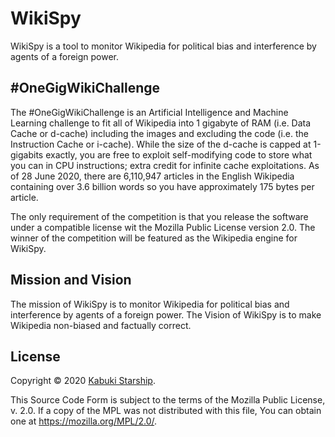 # WikiSpy

WikiSpy is a tool to monitor Wikipedia for political bias and interference by agents of a foreign power.

## #OneGigWikiChallenge

The #OneGigWikiChallenge is an Artificial Intelligence and Machine Learning challenge to fit all of Wikipedia into 1 gigabyte of RAM (i.e. Data Cache or d-cache) including the images and excluding the code (i.e. the Instruction Cache or i-cache). While the size of the d-cache is capped at 1-gigabits exactly, you are free to exploit self-modifying code to store what you can in CPU instructions; extra credit for infinite cache exploitations. As of 28 June 2020, there are 6,110,947 articles in the English Wikipedia containing over 3.6 billion words so you have approximately 175 bytes per article.

The only requirement of the competition is that you release the software under a compatible license wit the Mozilla Public License version 2.0. The winner of the competition will be featured as the Wikipedia engine for WikiSpy.

## Mission and Vision

The mission of WikiSpy is to monitor Wikipedia for political bias and interference by agents of a foreign power. The Vision of WikiSpy is to make Wikipedia non-biased and factually correct.

## License

Copyright © 2020 [Kabuki Starship](https://kabukistarship.com).

This Source Code Form is subject to the terms of the Mozilla Public License, v. 2.0. If a copy of the MPL was not distributed with this file, You can obtain one at <https://mozilla.org/MPL/2.0/>.
